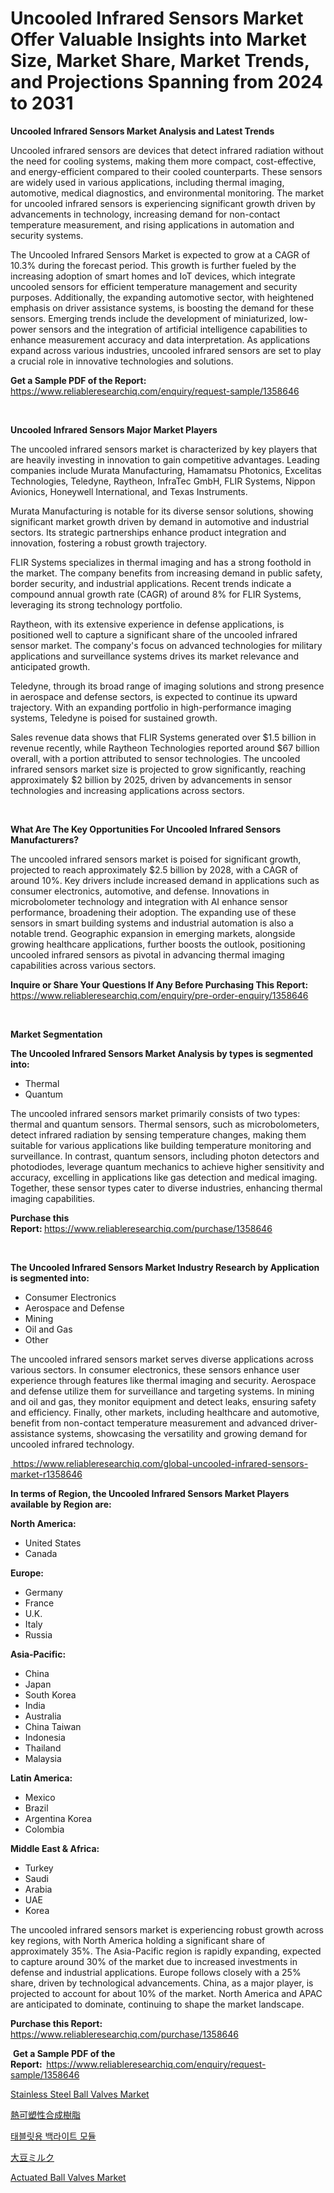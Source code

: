<p><h1>Uncooled Infrared Sensors Market Offer Valuable Insights into Market Size, Market Share, Market Trends, and Projections Spanning from 2024 to 2031</h1></p><p><strong>Uncooled Infrared Sensors Market Analysis and Latest Trends</strong></p>
<p><p>Uncooled infrared sensors are devices that detect infrared radiation without the need for cooling systems, making them more compact, cost-effective, and energy-efficient compared to their cooled counterparts. These sensors are widely used in various applications, including thermal imaging, automotive, medical diagnostics, and environmental monitoring. The market for uncooled infrared sensors is experiencing significant growth driven by advancements in technology, increasing demand for non-contact temperature measurement, and rising applications in automation and security systems.</p><p>The Uncooled Infrared Sensors Market is expected to grow at a CAGR of 10.3% during the forecast period. This growth is further fueled by the increasing adoption of smart homes and IoT devices, which integrate uncooled sensors for efficient temperature management and security purposes. Additionally, the expanding automotive sector, with heightened emphasis on driver assistance systems, is boosting the demand for these sensors. Emerging trends include the development of miniaturized, low-power sensors and the integration of artificial intelligence capabilities to enhance measurement accuracy and data interpretation. As applications expand across various industries, uncooled infrared sensors are set to play a crucial role in innovative technologies and solutions.</p></p>
<p><strong>Get a Sample PDF of the Report:&nbsp;</strong> <a href="https://www.reliableresearchiq.com/enquiry/request-sample/1358646">https://www.reliableresearchiq.com/enquiry/request-sample/1358646</a></p>
<p>&nbsp;</p>
<p><strong>Uncooled Infrared Sensors Major Market Players</strong></p>
<p><p>The uncooled infrared sensors market is characterized by key players that are heavily investing in innovation to gain competitive advantages. Leading companies include Murata Manufacturing, Hamamatsu Photonics, Excelitas Technologies, Teledyne, Raytheon, InfraTec GmbH, FLIR Systems, Nippon Avionics, Honeywell International, and Texas Instruments. </p><p>Murata Manufacturing is notable for its diverse sensor solutions, showing significant market growth driven by demand in automotive and industrial sectors. Its strategic partnerships enhance product integration and innovation, fostering a robust growth trajectory.</p><p>FLIR Systems specializes in thermal imaging and has a strong foothold in the market. The company benefits from increasing demand in public safety, border security, and industrial applications. Recent trends indicate a compound annual growth rate (CAGR) of around 8% for FLIR Systems, leveraging its strong technology portfolio.</p><p>Raytheon, with its extensive experience in defense applications, is positioned well to capture a significant share of the uncooled infrared sensor market. The company's focus on advanced technologies for military applications and surveillance systems drives its market relevance and anticipated growth.</p><p>Teledyne, through its broad range of imaging solutions and strong presence in aerospace and defense sectors, is expected to continue its upward trajectory. With an expanding portfolio in high-performance imaging systems, Teledyne is poised for sustained growth.</p><p>Sales revenue data shows that FLIR Systems generated over $1.5 billion in revenue recently, while Raytheon Technologies reported around $67 billion overall, with a portion attributed to sensor technologies. The uncooled infrared sensors market size is projected to grow significantly, reaching approximately $2 billion by 2025, driven by advancements in sensor technologies and increasing applications across sectors.</p></p>
<p>&nbsp;</p>
<p><strong>What Are The Key Opportunities For Uncooled Infrared Sensors Manufacturers?</strong></p>
<p><p>The uncooled infrared sensors market is poised for significant growth, projected to reach approximately $2.5 billion by 2028, with a CAGR of around 10%. Key drivers include increased demand in applications such as consumer electronics, automotive, and defense. Innovations in microbolometer technology and integration with AI enhance sensor performance, broadening their adoption. The expanding use of these sensors in smart building systems and industrial automation is also a notable trend. Geographic expansion in emerging markets, alongside growing healthcare applications, further boosts the outlook, positioning uncooled infrared sensors as pivotal in advancing thermal imaging capabilities across various sectors.</p></p>
<p><strong>Inquire or Share Your Questions If Any Before Purchasing This Report:</strong> <a href="https://www.reliableresearchiq.com/enquiry/pre-order-enquiry/1358646">https://www.reliableresearchiq.com/enquiry/pre-order-enquiry/1358646</a></p>
<p>&nbsp;</p>
<p><strong>Market Segmentation</strong></p>
<p><strong>The Uncooled Infrared Sensors Market Analysis by types is segmented into:</strong></p>
<p><ul><li>Thermal</li><li>Quantum</li></ul></p>
<p><p>The uncooled infrared sensors market primarily consists of two types: thermal and quantum sensors. Thermal sensors, such as microbolometers, detect infrared radiation by sensing temperature changes, making them suitable for various applications like building temperature monitoring and surveillance. In contrast, quantum sensors, including photon detectors and photodiodes, leverage quantum mechanics to achieve higher sensitivity and accuracy, excelling in applications like gas detection and medical imaging. Together, these sensor types cater to diverse industries, enhancing thermal imaging capabilities.</p></p>
<p><strong>Purchase this Report:&nbsp;</strong><a href="https://www.reliableresearchiq.com/purchase/1358646">https://www.reliableresearchiq.com/purchase/1358646</a></p>
<p>&nbsp;</p>
<p><strong>The Uncooled Infrared Sensors Market Industry Research by Application is segmented into:</strong></p>
<p><ul><li>Consumer Electronics</li><li>Aerospace and Defense</li><li>Mining</li><li>Oil and Gas</li><li>Other</li></ul></p>
<p><p>The uncooled infrared sensors market serves diverse applications across various sectors. In consumer electronics, these sensors enhance user experience through features like thermal imaging and security. Aerospace and defense utilize them for surveillance and targeting systems. In mining and oil and gas, they monitor equipment and detect leaks, ensuring safety and efficiency. Finally, other markets, including healthcare and automotive, benefit from non-contact temperature measurement and advanced driver-assistance systems, showcasing the versatility and growing demand for uncooled infrared technology.</p></p>
<p><a href="https://www.reliableresearchiq.com/global-uncooled-infrared-sensors-market-r1358646">&nbsp;https://www.reliableresearchiq.com/global-uncooled-infrared-sensors-market-r1358646</a></p>
<p><strong>In terms of Region, the Uncooled Infrared Sensors Market Players available by Region are:</strong></p>
<p>
    <p> <strong> North America: </strong>
        <ul>
            <li>United States</li>
            <li>Canada</li>
        </ul>
        </p> 
    <p> <strong> Europe: </strong>
        <ul>
            <li>Germany</li>
            <li>France</li>
            <li>U.K.</li>
            <li>Italy</li>
            <li>Russia</li>
        </ul>
        </p> 
    <p> <strong> Asia-Pacific: </strong>
        <ul>
            <li>China</li>
            <li>Japan</li>
            <li>South Korea</li>
            <li>India</li>
            <li>Australia</li>
            <li>China Taiwan</li>
            <li>Indonesia</li>
            <li>Thailand</li>
            <li>Malaysia</li>
        </ul>
        </p> 
    <p> <strong> Latin America: </strong>
        <ul>
            <li>Mexico</li>
            <li>Brazil</li>
            <li>Argentina Korea</li>
            <li>Colombia</li>
        </ul>
        </p> 
    <p> <strong> Middle East & Africa: </strong>
        <ul>
            <li>Turkey</li>
            <li>Saudi</li>
            <li>Arabia</li>
            <li>UAE</li>
            <li>Korea</li>
        </ul>
    </p>
    </p>
<p><p>The uncooled infrared sensors market is experiencing robust growth across key regions, with North America holding a significant share of approximately 35%. The Asia-Pacific region is rapidly expanding, expected to capture around 30% of the market due to increased investments in defense and industrial applications. Europe follows closely with a 25% share, driven by technological advancements. China, as a major player, is projected to account for about 10% of the market. North America and APAC are anticipated to dominate, continuing to shape the market landscape.</p></p>
<p><strong>Purchase this Report: </strong><a href="https://www.reliableresearchiq.com/purchase/1358646">https://www.reliableresearchiq.com/purchase/1358646</a></p>
<p>&nbsp;<strong>Get a Sample PDF of the Report:&nbsp;&nbsp;</strong><a href="https://www.reliableresearchiq.com/enquiry/request-sample/1358646">https://www.reliableresearchiq.com/enquiry/request-sample/1358646</a></p>
<p><strong></strong></p>
<p><p><a href="https://www.linkedin.com/pulse/unveiling-market-trends-global-stainless-steel-ball-valves-jnvpf?trackingId=K71WGJhYQUOGTp3rXi0bIQ%3D%3D">Stainless Steel Ball Valves Market</a></p><p><a href="https://medium.com/@billyarton5656871/thermoplastic-synthetic-resin-market-%E3%81%AF-%E3%82%B3%E3%82%B9%E3%83%88%E7%AE%A1%E7%90%86%E3%81%A8%E5%8A%B9%E7%8E%87%E5%90%91%E4%B8%8A%E3%82%92%E5%84%AA%E5%85%88%E3%81%97%E3%81%BE%E3%81%99-%E3%81%95%E3%82%89%E3%81%AB-%E5%A0%B1%E5%91%8A%E6%9B%B8%E3%81%AF%E5%B8%82%E5%A0%B4%E3%81%AE%E9%9C%80%E8%A6%81%E9%9D%A2%E3%81%A8%E4%BE%9B%E7%B5%A6%E9%9D%A2%E3%81%AE%E4%B8%A1%E6%96%B9%E3%82%92%E3%82%AB%E3%83%90%E3%83%BC%E3%81%97%E3%81%A6%E3%81%84%E3%81%BE%E3%81%99-106552d47507">熱可塑性合成樹脂</a></p><p><a href="https://medium.com/@juliusgy6neace/%EC%84%B8%EA%B3%84-backlight-module-for-tablets-market-%EC%9D%80-2024%EC%97%90%EC%84%9C-2031%EB%A1%9C-%EC%97%B0%ED%8F%89%EA%B7%A0-%EC%A6%9D%EA%B0%80%EC%9C%A8%EC%9D%84-%EB%B3%B4%EC%9D%BC-%EA%B2%83%EC%9C%BC%EB%A1%9C-%EC%98%88%EC%83%81%EB%90%A9%EB%8B%88%EB%8B%A4-639c1dab323f">태블릿용 백라이트 모듈</a></p><p><a href="https://medium.com/@billyarton5656871/soya-milk-market-%E3%81%AF-%E3%82%B3%E3%82%B9%E3%83%88%E7%AE%A1%E7%90%86%E3%81%A8%E5%8A%B9%E7%8E%87%E5%90%91%E4%B8%8A%E3%82%92%E5%84%AA%E5%85%88%E3%81%97%E3%81%BE%E3%81%99-%E3%81%95%E3%82%89%E3%81%AB-%E5%A0%B1%E5%91%8A%E6%9B%B8%E3%81%AF%E5%B8%82%E5%A0%B4%E3%81%AE%E9%9C%80%E8%A6%81%E9%9D%A2%E3%81%A8%E4%BE%9B%E7%B5%A6%E9%9D%A2%E3%81%AE%E4%B8%A1%E6%96%B9%E3%82%92%E3%82%AB%E3%83%90%E3%83%BC%E3%81%97%E3%81%A6%E3%81%84%E3%81%BE%E3%81%99-soya-milk-%E5%B8%82%E5%A0%B4%E3%81%AF-2024-%E3%81%8B%E3%82%89-11-7-824bf39460ed">大豆ミルク</a></p><p><a href="https://www.linkedin.com/pulse/how-actuated-ball-valves-market-evolve-growth-analysis-year-6ioxf?trackingId=56NT%2FIvsRhOz7qCkF1eA3w%3D%3D">Actuated Ball Valves Market</a></p></p>